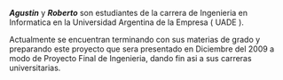 **_Agustin_** y **_Roberto_** son estudiantes de la carrera de Ingenieria en Informatica en la Universidad Argentina de la Empresa ( UADE ).

Actualmente se encuentran terminando con sus materias de grado y preparando este proyecto que sera presentado en Diciembre del 2009 a modo de Proyecto Final de Ingenieria, dando fin asi a sus carreras universitarias.